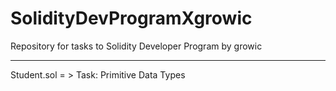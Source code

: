 # SolidityDevProgramXgrowic

Repository for tasks to Solidity Developer Program by growic
__________________________________________________________________

Student.sol = > Task: Primitive Data Types

